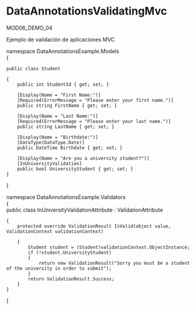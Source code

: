 # DataAnnotationsValidatingMvc
MOD06_DEMO_04

Ejemplo de validación de aplicaciones MVC  



namespace DataAnnotationsExample.Models  
{  

    public class Student  
   
    {
        public int StudentId { get; set; }

        [Display(Name = "First Name:")]
        [Required(ErrorMessage = "Please enter your first name.")]
        public string FirstName { get; set; }

        [Display(Name = "Last Name:")]
        [Required(ErrorMessage = "Please enter your last name.")]
        public string LastName { get; set; }

        [Display(Name = "Birthdate:")]
        [DataType(DataType.Date)]
        public DateTime Birthdate { get; set; }

        [Display(Name = "Are you a university student?")]
        [InUniversityValidation]
        public bool UniversityStudent { get; set; }
    }
}
    
    


namespace DataAnnotationsExample.Validators  
{  
    public class InUniversityValidationAttribute : ValidationAttribute  
      
    {  
        protected override ValidationResult IsValid(object value, ValidationContext validationContext)  
        
        {  
            Student student = (Student)validationContext.ObjectInstance;            
            if (!student.UniversityStudent)  
            {            
                return new ValidationResult("Sorry you must be a student of the university in order to submit");                
            }      
            return ValidationResult.Success;  
        }  
    }  
}  

